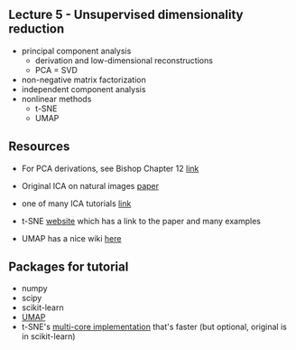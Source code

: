## Lecture 5 - Unsupervised dimensionality reduction

* principal component analysis
    * derivation and low-dimensional reconstructions
    * PCA = SVD
* non-negative matrix factorization
* independent component analysis
* nonlinear methods
    * t-SNE
    * UMAP 
    
## Resources

* For PCA derivations, see Bishop Chapter 12 [link](http://users.isr.ist.utl.pt/~wurmd/Livros/school/Bishop%20-%20Pattern%20Recognition%20And%20Machine%20Learning%20-%20Springer%20%202006.pdf)

* Original ICA on natural images [paper](https://ac.els-cdn.com/S0042698997001211/1-s2.0-S0042698997001211-main.pdf?_tid=229ef6cc-fcea-42e5-9460-1825e72bf3bb&acdnat=1538956566_cd3022bf248a4005edf515f8eff4c9da)

* one of many ICA tutorials [link](https://research.ics.aalto.fi/ica/icademo/)

* t-SNE [website](https://lvdmaaten.github.io/tsne/) which has a link to the paper and many examples

* UMAP has a nice wiki [here](https://umap-learn.readthedocs.io/en/latest/)

## Packages for tutorial

* numpy
* scipy
* scikit-learn
* [UMAP](https://umap-learn.readthedocs.io/en/latest/)
* t-SNE's [multi-core implementation](https://github.com/DmitryUlyanov/Multicore-TSNE) that's faster (but optional, original is in scikit-learn) 


